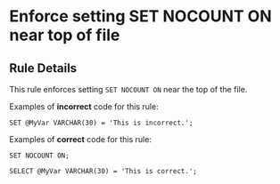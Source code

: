 # Enforce setting SET NOCOUNT ON near top of file

## Rule Details

This rule enforces setting `SET NOCOUNT ON`
near the top of the file.

Examples of **incorrect** code for this rule:

```tsql
SET @MyVar VARCHAR(30) = 'This is incorrect.';
```

Examples of **correct** code for this rule:

```tsql
SET NOCOUNT ON;

SELECT @MyVar VARCHAR(30) = 'This is correct.';
```
